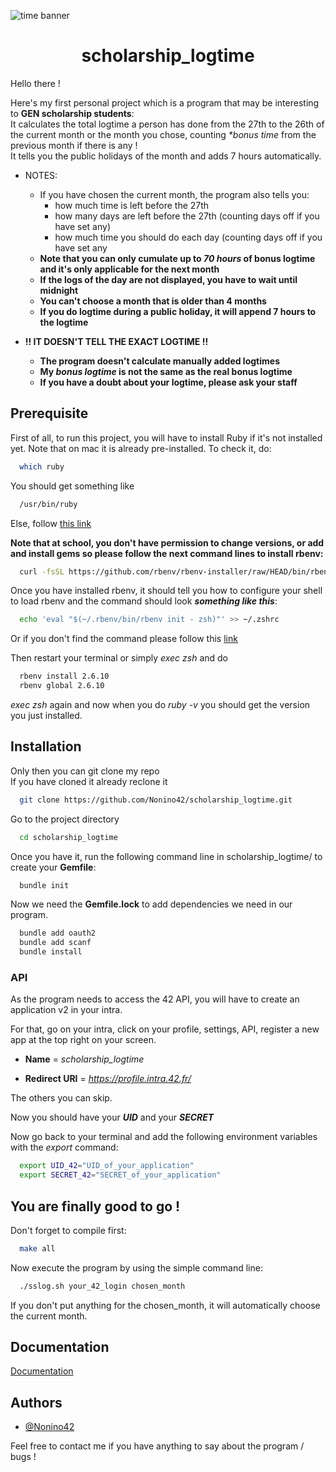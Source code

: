 ![time banner](https://kiwiorthoticservices.com/wp-content/uploads/saving-time-banner.jpg)

<h1 align="center">scholarship_logtime</h1>

Hello there !

Here's my first personal project which is a program that may be interesting to **GEN scholarship students**:  
It calculates the total logtime a person has done from the 27th to the 26th of the current month or the month you chose, counting _*bonus time_ from the previous month if there is any !  
It tells you the public holidays of the month and adds 7 hours automatically.  

*  NOTES:
   -  If you have chosen the current month, the program also tells you:
      - how much time is left before the 27th
      - how many days are left before the 27th (counting days off if you have set any)
      - how much time you should do each day (counting days off if you have set any
   - **Note that you can only cumulate up to _70 hours_ of bonus logtime and it's only applicable for the next month**
   - **If the logs of the day are not displayed, you have to wait until midnight**
   - **You can't choose a month that is older than 4 months**
   - **If you do logtime during a public holiday, it will append 7 hours to the logtime**
   
*  **!! IT DOESN'T TELL THE EXACT LOGTIME !!**
   - **The program doesn't calculate manually added logtimes**
   - **My _bonus logtime_ is not the same as the real bonus logtime**
   - **If you have a doubt about your logtime, please ask your staff**

## Prerequisite

First of all, to run this project, you will have to install Ruby if it's not installed yet. Note that on mac it is already pre-installed. To check it, do:

```bash
  which ruby
```

You should get something like

```bash
  /usr/bin/ruby
```

Else, follow [this link](https://www.ruby-lang.org/en/documentation/installation/)

**Note that at school, you don't have permission to change versions, or add and install gems so please follow the next command lines to install rbenv:**

```bash
  curl -fsSL https://github.com/rbenv/rbenv-installer/raw/HEAD/bin/rbenv-installer | bash
```

Once you have installed rbenv, it should tell you how to configure your shell to load rbenv and the command should look **_something like this_**:
```bash
  echo 'eval "$(~/.rbenv/bin/rbenv init - zsh)"' >> ~/.zshrc
```
Or if you don't find the command please follow this [link](https://github.com/rbenv/rbenv)

Then restart your terminal or simply _exec zsh_ and do
```bash
  rbenv install 2.6.10
  rbenv global 2.6.10
```

_exec zsh_ again and now when you do _ruby -v_ you should get the version you just installed.

## Installation

Only then you can git clone my repo  
If you have cloned it already reclone it

```bash
  git clone https://github.com/Nonino42/scholarship_logtime.git
```

Go to the project directory

```bash
  cd scholarship_logtime
```

Once you have it, run the following command line in scholarship_logtime/ to create your **Gemfile**:

```bash
  bundle init
```

Now we need the **Gemfile.lock** to add dependencies we need in our program.

```bash
  bundle add oauth2
  bundle add scanf
  bundle install
```

### API

As the program needs to access the 42 API, you will have to create an application v2 in your intra.

For that, go on your intra, click on your profile, settings, API, register a new app at the top right on your screen.

- **Name** = _scholarship_logtime_

- **Redirect URI** = _https://profile.intra.42.fr/_

The others you can skip.

Now you should have your **_UID_** and your **_SECRET_**

Now go back to your terminal and add the following environment variables with the _export_ command:

```bash
  export UID_42="UID_of_your_application"
  export SECRET_42="SECRET_of_your_application"
```
## You are finally good to go !

Don't forget to compile first:

```bash
  make all
```

Now execute the program by using the simple command line:

```bash
  ./sslog.sh your_42_login chosen_month
```

If you don't put anything for the chosen_month, it will automatically choose the current month.

## Documentation

[Documentation](https://api.intra.42.fr/apidoc/guides/getting_started)


## Authors

- [@Nonino42](https://www.github.com/Nonino42)

Feel free to contact me if you have anything to say about the program / bugs !
